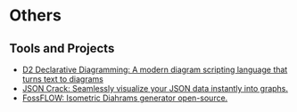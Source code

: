 # Others


## Tools and Projects
- [D2 Declarative Diagramming: A modern diagram scripting language that turns text to diagrams](https://github.com/terrastruct/d2)
- [JSON Crack: Seamlessly visualize your JSON data instantly into graphs.](https://jsoncrack.com/editor)
- [FossFLOW: Isometric Diahrams generator open-source.](https://github.com/stan-smith/FossFLOW)